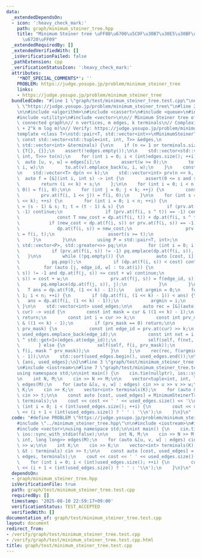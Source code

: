 ```yaml
---
data:
  _extendedDependsOn:
  - icon: ':heavy_check_mark:'
    path: graph/minimum_steiner_tree.hpp
    title: "Minimum Steiner tree \uFF08\u6700\u5C0F\u30B7\u30E5\u30BF\u30A4\u30CA\u30FC\
      \u6728\uFF09"
  _extendedRequiredBy: []
  _extendedVerifiedWith: []
  _isVerificationFailed: false
  _pathExtension: cpp
  _verificationStatusIcon: ':heavy_check_mark:'
  attributes:
    '*NOT_SPECIAL_COMMENTS*': ''
    PROBLEM: https://judge.yosupo.jp/problem/minimum_steiner_tree
    links:
    - https://judge.yosupo.jp/problem/minimum_steiner_tree
  bundledCode: "#line 1 \"graph/test/minimum_steiner_tree.test.cpp\"\n#define PROBLEM\
    \ \"https://judge.yosupo.jp/problem/minimum_steiner_tree\"\n#line 2 \"graph/minimum_steiner_tree.hpp\"\
    \n\n#include <algorithm>\n#include <cassert>\n#include <queue>\n#include <tuple>\n\
    #include <utility>\n#include <vector>\n\n// Minimum Steiner tree of undirected\
    \ connected graph\n// n vertices, m edges, k terminals\n// Complexity: O(3^k n\
    \ + 2^k m log m)\n// Verify: https://judge.yosupo.jp/problem/minimum_steiner_tree\n\
    template <class T>\nstd::pair<T, std::vector<int>>\nMinimumSteinerTree(int n,\
    \ const std::vector<std::tuple<int, int, T>> &edges,\n                   const\
    \ std::vector<int> &terminals) {\n\n    if (n <= 1 or terminals.size() <= 1) return\
    \ {T{}, {}};\n    assert(!edges.empty());\n\n    std::vector<std::vector<std::tuple<int,\
    \ int, T>>> to(n);\n    for (int i = 0; i < (int)edges.size(); ++i) {\n      \
    \  auto [u, v, w] = edges[i];\n        assert(w >= 0);\n        to.at(u).emplace_back(v,\
    \ i, w);\n        to.at(v).emplace_back(u, i, w);\n    }\n    const int k = terminals.size();\n\
    \n    std::vector<T> dp(n << k);\n    std::vector<int> prv(n << k, -1);\n\n  \
    \  auto f = [&](int i, int s) -> int {\n        assert(0 <= s and s < (1 << k));\n\
    \        return (i << k) + s;\n    };\n\n    for (int i = 0; i < n; ++i) prv.at(f(i,\
    \ 0)) = f(i, 0);\n\n    for (int j = 0; j < k; ++j) {\n        const int i = terminals.at(j);\n\
    \        prv.at(f(i, 1 << j)) = f(i, 0);\n    }\n\n    for (int s = 0; s < (1\
    \ << k); ++s) {\n        for (int i = 0; i < n; ++i) {\n            for (int t\
    \ = (s - 1) & s; t; t = (t - 1) & s) {\n                if (prv.at(f(i, t)) ==\
    \ -1) continue;\n                if (prv.at(f(i, s ^ t)) == -1) continue;\n  \
    \              const T new_cost = dp.at(f(i, t)) + dp.at(f(i, s ^ t));\n     \
    \           if (new_cost < dp.at(f(i, s)) or prv.at(f(i, s)) == -1) {\n      \
    \              dp.at(f(i, s)) = new_cost;\n                    prv.at(f(i, s))\
    \ = f(i, t);\n                    assert(s >= t);\n                }\n       \
    \     }\n        }\n\n        using P = std::pair<T, int>;\n        std::priority_queue<P,\
    \ std::vector<P>, std::greater<>> pq;\n\n        for (int i = 0; i < n; ++i) {\n\
    \            if (prv.at(f(i, s)) != -1) pq.emplace(dp.at(f(i, s)), i);\n     \
    \   }\n\n        while (!pq.empty()) {\n            auto [cost, i] = pq.top();\n\
    \            pq.pop();\n            if (dp.at(f(i, s)) < cost) continue;\n   \
    \         for (auto [j, edge_id, w] : to.at(i)) {\n                if (prv.at(f(j,\
    \ s)) != -1 and dp.at(f(j, s)) <= cost + w) continue;\n                dp.at(f(j,\
    \ s)) = cost + w;\n                prv.at(f(j, s)) = f(edge_id, s);\n        \
    \        pq.emplace(dp.at(f(j, s)), j);\n            }\n        }\n    }\n\n \
    \   T ans = dp.at(f(0, (1 << k) - 1));\n    int argmin = 0;\n    for (int i =\
    \ 1; i < n; ++i) {\n        if (dp.at(f(i, (1 << k) - 1)) < ans) {\n         \
    \   ans = dp.at(f(i, (1 << k) - 1));\n            argmin = i;\n        }\n   \
    \ }\n\n    std::vector<int> used_edges;\n\n    auto rec = [&](auto &&self, int\
    \ cur) -> void {\n        const int mask = cur & ((1 << k) - 1);\n        if (!mask)\
    \ return;\n        const int i = cur >> k;\n        const int prv_mask = prv.at(cur)\
    \ & ((1 << k) - 1);\n        if (prv_mask == 0) return;\n\n        if (mask ==\
    \ prv_mask) {\n            const int edge_id = prv.at(cur) >> k;\n           \
    \ used_edges.emplace_back(edge_id);\n            const int nxt = i ^ std::get<0>(edges.at(edge_id))\
    \ ^ std::get<1>(edges.at(edge_id));\n            self(self, f(nxt, mask));\n \
    \       } else {\n            self(self, f(i, prv_mask));\n            self(self,\
    \ f(i, mask ^ prv_mask));\n        }\n    };\n    rec(rec, f(argmin, (1 << k)\
    \ - 1));\n\n    std::sort(used_edges.begin(), used_edges.end());\n\n    return\
    \ {ans, used_edges};\n}\n#line 3 \"graph/test/minimum_steiner_tree.test.cpp\"\n\
    \n#include <iostream>\n#line 7 \"graph/test/minimum_steiner_tree.test.cpp\"\n\
    using namespace std;\n\nint main() {\n    cin.tie(nullptr), ios::sync_with_stdio(false);\n\
    \n    int N, M;\n    cin >> N >> M;\n\n    vector<tuple<int, int, long long>>\
    \ edges(M);\n    for (auto &[u, v, w] : edges) cin >> u >> v >> w;\n\n    int\
    \ K;\n    cin >> K;\n    vector<int> terminals(K);\n    for (auto &t : terminals)\
    \ cin >> t;\n\n    const auto [cost, used_edges] = MinimumSteinerTree(N, edges,\
    \ terminals);\n    cout << cost << ' ' << used_edges.size() << '\\n';\n    for\
    \ (int i = 0; i < (int)used_edges.size(); ++i) {\n        cout << used_edges.at(i)\
    \ << (i + 1 < (int)used_edges.size() ? ' ' : '\\n');\n    }\n}\n"
  code: "#define PROBLEM \"https://judge.yosupo.jp/problem/minimum_steiner_tree\"\n\
    #include \"../minimum_steiner_tree.hpp\"\n\n#include <iostream>\n#include <tuple>\n\
    #include <vector>\nusing namespace std;\n\nint main() {\n    cin.tie(nullptr),\
    \ ios::sync_with_stdio(false);\n\n    int N, M;\n    cin >> N >> M;\n\n    vector<tuple<int,\
    \ int, long long>> edges(M);\n    for (auto &[u, v, w] : edges) cin >> u >> v\
    \ >> w;\n\n    int K;\n    cin >> K;\n    vector<int> terminals(K);\n    for (auto\
    \ &t : terminals) cin >> t;\n\n    const auto [cost, used_edges] = MinimumSteinerTree(N,\
    \ edges, terminals);\n    cout << cost << ' ' << used_edges.size() << '\\n';\n\
    \    for (int i = 0; i < (int)used_edges.size(); ++i) {\n        cout << used_edges.at(i)\
    \ << (i + 1 < (int)used_edges.size() ? ' ' : '\\n');\n    }\n}\n"
  dependsOn:
  - graph/minimum_steiner_tree.hpp
  isVerificationFile: true
  path: graph/test/minimum_steiner_tree.test.cpp
  requiredBy: []
  timestamp: '2025-08-10 22:59:17+09:00'
  verificationStatus: TEST_ACCEPTED
  verifiedWith: []
documentation_of: graph/test/minimum_steiner_tree.test.cpp
layout: document
redirect_from:
- /verify/graph/test/minimum_steiner_tree.test.cpp
- /verify/graph/test/minimum_steiner_tree.test.cpp.html
title: graph/test/minimum_steiner_tree.test.cpp
---
```

